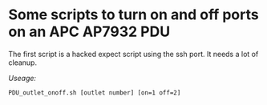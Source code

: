 # Some scripts to turn on and off ports on an APC AP7932 PDU
The first script is a hacked expect script using the ssh port. It needs a lot of cleanup.

*Useage:*

`PDU_outlet_onoff.sh [outlet number] [on=1 off=2]`

